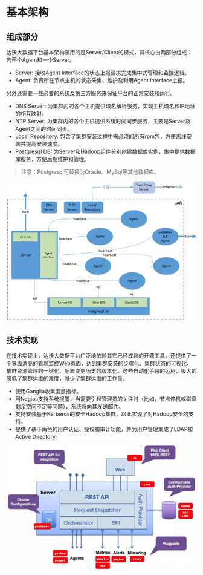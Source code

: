 # 基本架构

## 组成部分

达沃大数据平台基本架构采用的是Server/Client的模式，其核心由两部分组成：若干个Agent和一个Server。

* Server: 接收Agent Interface的状态上报请求完成集中式管理和监控逻辑。
* Agent: 负责所在节点主机的状态采集、维护及利用Agent Interface上报。

另外还需要一些必要的系统及第三方服务来保证平台的正常安装和运行。

* DNS Server: 为集群内的各个主机提供域名解析服务，实现主机域名和IP地址的相互映射。
* NTP Server: 为集群内的各个主机提供系统时间同步服务，主要是Server及Agent之间的时间同步。
* Local Repository: 包含了集群安装过程中需必须的所有rpm包，方便离线安装并提高安装速度。
* Postgresql DB: 为Server和Hadoop组件分别创建数据库实例，集中提供数据库服务，方便后期维护和管理。

> 注意：Postgresql可替换为Oracle、MySql等其他数据库。

![](/assets/import.png)

## 技术实现

在技术实现上，达沃大数据平台广泛地依赖其它已经成熟的开源工具，还提供了一个界面清亮的管理监控Web页面，达到集群安装的步骤化、集群状态的可视化、集群资源管理的一键化、配置变更历史的版本化。这些自动化手段的运用，极大的降低了集群运维的难度，减少了集群运维的工作量。

* 使用Ganglia收集度量指标。
* 用Nagios支持系统报警，当需要引起管理员的关注时（比如，节点停机或磁盘剩余空间不足等问题），系统将向其发送邮件。
* 支持安装基于Kerberos的安全Hadoop集群，以此实现了对Hadoop安全的支持。
* 提供了基于角色的用户认证、授权和审计功能，并为用户管理集成了LDAP和Active Directory。

![](/assets/11.png)

